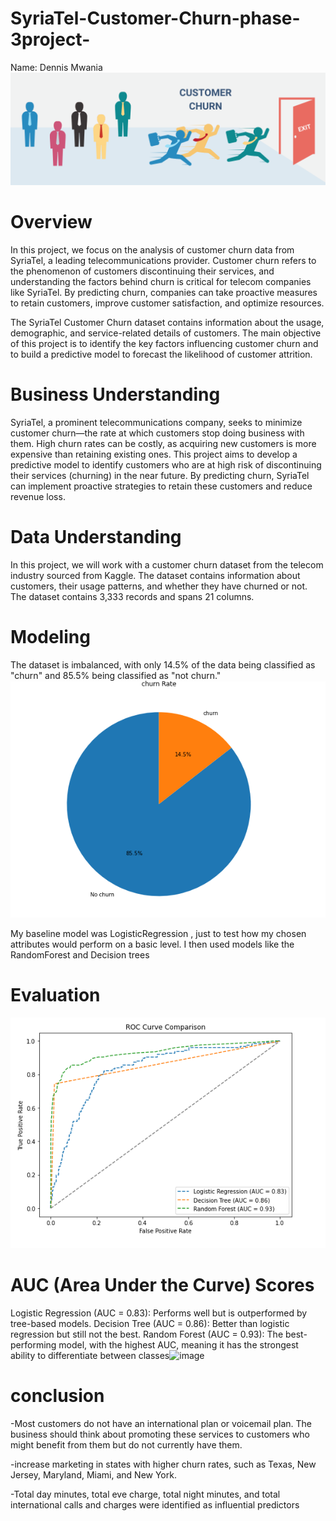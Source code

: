 # SyriaTel-Customer-Churn-phase-3project-
Name: Dennis Mwania
![Image Alt](https://github.com/dennismwau-1/SyriaTel-Customer-Churn-phase-3project-/blob/26fee9251397eefbef6ae08ef923e51b5e63d106/customerchurn.png)
# Overview
In this project, we focus on the analysis of customer churn data from SyriaTel, a leading telecommunications provider. Customer churn refers to the phenomenon of customers discontinuing their services, and understanding the factors behind churn is critical for telecom companies like SyriaTel. By predicting churn, companies can take proactive measures to retain customers, improve customer satisfaction, and optimize resources.

The SyriaTel Customer Churn dataset contains information about the usage, demographic, and service-related details of customers. The main objective of this project is to identify the key factors influencing customer churn and to build a predictive model to forecast the likelihood of customer attrition.
# Business Understanding
SyriaTel, a prominent telecommunications company, seeks to minimize customer churn—the rate at which customers stop doing business with them. High churn rates can be costly, as acquiring new customers is more expensive than retaining existing ones. This project aims to develop a predictive model to identify customers who are at high risk of discontinuing their services (churning) in the near future. By predicting churn, SyriaTel can implement proactive strategies to retain these customers and reduce revenue loss.
# Data Understanding
In this project, we will work with a customer churn dataset from the telecom industry sourced from Kaggle. The dataset contains information about customers, their usage patterns, and whether they have churned or not. The dataset contains 3,333 records and spans 21 columns. 
# Modeling
 The dataset is imbalanced, with only 14.5% of the data being classified as "churn" and 85.5% being classified as "not churn."
 ![Image Alt](https://github.com/dennismwau-1/SyriaTel-Customer-Churn-phase-3project-/blob/32cf2f646b07ef1cb3b0e5ae0d245e89caa8f07a/churn%20rate.PNG)

My baseline model was LogisticRegression , just to test how my chosen attributes would perform on a basic level. I then  used models like the RandomForest and Decision trees
# Evaluation
![Image Alt](https://github.com/dennismwau-1/SyriaTel-Customer-Churn-phase-3project-/blob/bbbdc823a2aefbac6675011653384998139e20e4/roc%20curve.PNG)

# AUC (Area Under the Curve) Scores
Logistic Regression (AUC = 0.83): Performs well but is outperformed by tree-based models. Decision Tree (AUC = 0.86): Better than logistic regression but still not the best. Random Forest (AUC = 0.93): The best-performing model, with the highest AUC, meaning it has the strongest ability to differentiate between classes![image](https://github.com/user-attachments/assets/211861ea-d892-49aa-b86f-3825ba4c761f)
# conclusion
-Most customers do not have an international plan or voicemail plan. The business should think about promoting these services to customers who might benefit from them but do not currently have them. 

-increase marketing in states with higher churn rates, such as Texas, New Jersey, Maryland, Miami, and New York.

-Total day minutes, total eve charge, total night minutes, and total international calls and charges were identified as influential predictors 


